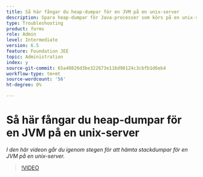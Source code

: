 ```yaml
---
title: Så här fångar du heap-dumpar för en JVM på en unix-server
description: Spara heap-dumpar för Java-processer som körs på en unix-server
type: Troubleshooting
product: forms
role: Admin
level: Intermediate
version: 6.5
feature: Foundation JEE
topic: Administration
index: y
source-git-commit: 65a40826d3be322673e116d98124c3cbfb1d6eb4
workflow-type: tm+mt
source-wordcount: '56'
ht-degree: 0%

---
```



# Så här fångar du heap-dumpar för en JVM på en unix-server

*I den här videon går du igenom stegen för att hämta stackdumpar för en JVM på en unix-server.*

>[!VIDEO](https://video.tv.adobe.com/v/335489?quality=9&learn=on)